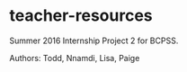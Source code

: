# teacher-resources
Summer 2016 Internship Project 2 for BCPSS. 

Authors: Todd, Nnamdi, Lisa, Paige
